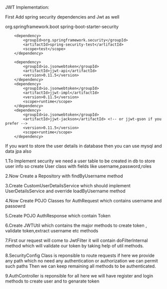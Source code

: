 
JWT Implementation:

First Add spring security dependencies and Jwt as well

<dependency>
			<groupId>org.springframework.boot</groupId>
			<artifactId>spring-boot-starter-security</artifactId>
		</dependency>
		
		<dependency>
			<groupId>org.springframework.security</groupId>
			<artifactId>spring-security-test</artifactId>
			<scope>test</scope>
		</dependency>
		
		<dependency>
			<groupId>io.jsonwebtoken</groupId>
			<artifactId>jjwt-api</artifactId>
			<version>0.11.5</version>
		</dependency>
		<dependency>
			<groupId>io.jsonwebtoken</groupId>
			<artifactId>jjwt-impl</artifactId>
			<version>0.11.5</version>
			<scope>runtime</scope>
		</dependency>
		<dependency>
			<groupId>io.jsonwebtoken</groupId>
			<artifactId>jjwt-jackson</artifactId> <!-- or jjwt-gson if you prefer -->
			<version>0.11.5</version>
			<scope>runtime</scope>
		</dependency>
		
If you want to store the user details in database then you can use mysql and data jpa also

1.To Implement security we need a user table to be created in db to store user info so create User class with fields like username,password,roles

2.Now Create a Repository with findByUsername method

3.Create CustomUserDetailsService which should implement UserDetailsService and override loadByUsername method

4.Now Create POJO Classes for AuthRequest which contains username and passowrd

5.Create POJO AuthResponse which contain Token

6.Create JWTUtil which contains the major methods to create token , validate token,extract username etc methods

7.First our request will come to JwtFilter it will contain doFilterInternal method which will validate our token by taking help of util methods.

8.SecurityConfig Class is reponsible to route requests if here we provide any path which no need any authentication or authorization we can permit such paths
Then we can keep remaining all methods to be authenticated.

9.AuthController is reponsible for all here we will have register and login methods to create user and to genarate token


		
